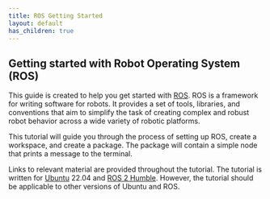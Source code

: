 ```yaml
---
title: ROS Getting Started
layout: default
has_children: true
---
```


## Getting started with Robot Operating System (ROS)

This guide is created to help you get started with [ROS]. ROS is a framework for writing software for robots. It provides a set of tools, libraries, and conventions that aim to simplify the task of creating complex and robust robot behavior across a wide variety of robotic platforms.

This tutorial will guide you through the process of setting up ROS, create a workspace, and create a package. The package will contain a simple node that prints a message to the terminal.

Links to relevant material are provided throughout the tutorial. The tutorial is written for [Ubuntu] 22.04 and [ROS 2 Humble]. However, the tutorial should be applicable to other versions of Ubuntu and ROS.

[ROS]:https://www.ros.org/
[Ubuntu]: https://ubuntu.com/
[ROS 2 Humble]:https://docs.ros.org/en/humble/index.html
